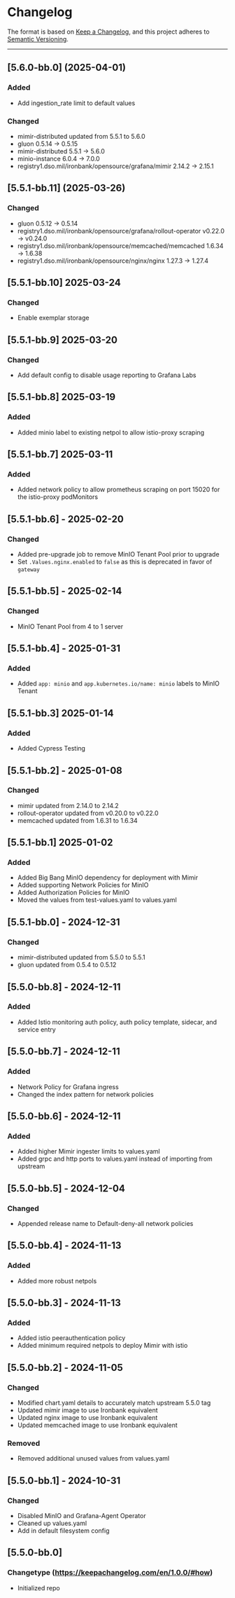 # Changelog

The format is based on [Keep a Changelog](https://keepachangelog.com/en/1.0.0/), and this project adheres to [Semantic Versioning](https://semver.org/spec/v2.0.0.html).

---

## [5.6.0-bb.0] (2025-04-01)
### Added
- Add ingestion_rate limit to default values

### Changed
- mimir-distributed updated from 5.5.1 to 5.6.0
- gluon 0.5.14 -> 0.5.15
- mimir-distributed 5.5.1 -> 5.6.0
- minio-instance 6.0.4 -> 7.0.0
- registry1.dso.mil/ironbank/opensource/grafana/mimir 2.14.2 -> 2.15.1

## [5.5.1-bb.11] (2025-03-26)
### Changed
- gluon 0.5.12 -> 0.5.14
- registry1.dso.mil/ironbank/opensource/grafana/rollout-operator v0.22.0 -> v0.24.0
- registry1.dso.mil/ironbank/opensource/memcached/memcached 1.6.34 -> 1.6.38
- registry1.dso.mil/ironbank/opensource/nginx/nginx 1.27.3 -> 1.27.4

## [5.5.1-bb.10] 2025-03-24
### Changed

- Enable exemplar storage

## [5.5.1-bb.9] 2025-03-20
### Changed

- Add default config to disable usage reporting to Grafana Labs

## [5.5.1-bb.8] 2025-03-19
### Added

- Added minio label to existing netpol to allow istio-proxy scraping

## [5.5.1-bb.7] 2025-03-11
### Added

- Added network policy to allow prometheus scraping on port 15020 for the istio-proxy podMonitors


## [5.5.1-bb.6] - 2025-02-20
### Changed

- Added pre-upgrade job to remove MinIO Tenant Pool prior to upgrade
- Set `.Values.nginx.enabled` to `false` as this is deprecated in favor of `gateway`

## [5.5.1-bb.5] - 2025-02-14
### Changed

- MinIO Tenant Pool from 4 to 1 server

## [5.5.1-bb.4] - 2025-01-31
### Added

- Added `app: minio` and `app.kubernetes.io/name: minio` labels to MinIO Tenant

## [5.5.1-bb.3] 2025-01-14
### Added

- Added Cypress Testing

## [5.5.1-bb.2] - 2025-01-08
### Changed

- mimir updated from 2.14.0 to 2.14.2
- rollout-operator updated from v0.20.0 to v0.22.0
- memcached updated from 1.6.31 to 1.6.34

## [5.5.1-bb.1] 2025-01-02
### Added

- Added Big Bang MinIO dependency for deployment with Mimir
- Added supporting Network Policies for MinIO
- Added Authorization Policies for MinIO
- Moved the values from test-values.yaml to values.yaml

## [5.5.1-bb.0] - 2024-12-31
### Changed

- mimir-distributed updated from 5.5.0 to 5.5.1
- gluon updated from 0.5.4 to 0.5.12

## [5.5.0-bb.8] - 2024-12-11
### Added

- Added Istio monitoring auth policy, auth policy template, sidecar, and service entry

## [5.5.0-bb.7] - 2024-12-11
### Added

- Network Policy for Grafana ingress
- Changed the index pattern for network policies

## [5.5.0-bb.6] - 2024-12-11
### Added

- Added higher Mimir ingester limits to values.yaml
- Added grpc and http ports to values.yaml instead of importing from upstream

## [5.5.0-bb.5] - 2024-12-04
### Changed

- Appended release name to Default-deny-all network policies

## [5.5.0-bb.4] - 2024-11-13
### Added

- Added more robust netpols

## [5.5.0-bb.3] - 2024-11-13
### Added

- Added istio peerauthentication policy
- Added minimum required netpols to deploy Mimir with istio

## [5.5.0-bb.2] - 2024-11-05
### Changed

- Modified chart.yaml details to accurately match upstream 5.5.0 tag
- Updated mimir image to use Ironbank equivalent
- Updated nginx image to use Ironbank equivalent
- Updated memcached image to use Ironbank equivalent

### Removed

- Removed additional unused values from values.yaml

## [5.5.0-bb.1] - 2024-10-31
### Changed

- Disabled MinIO and Grafana-Agent Operator
- Cleaned up values.yaml
- Add in default filesystem config

## [5.5.0-bb.0]
### Changetype (<https://keepachangelog.com/en/1.0.0/#how>)

- Initialized repo
